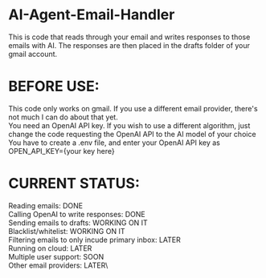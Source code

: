 # AI-Agent-Email-Handler

This is code that reads through your email and writes responses to those emails with AI. The responses are then placed in the drafts folder of your gmail account.

# BEFORE USE:
This code only works on gmail. If you use a different email provider, there's not much I can do about that yet.\
You need an OpenAI API key. If you wish to use a different algorithm, just change the code requesting the OpenAI API to the AI model of your choice\
You have to create a .env file, and enter your OpenAI API key as OPEN_API_KEY={your key here}

# CURRENT STATUS:

Reading emails: DONE\
Calling OpenAI to write responses: DONE\
Sending emails to drafts: WORKING ON IT\
Blacklist/whitelist: WORKING ON IT\
Filtering emails to only incude primary inbox: LATER\
Running on cloud: LATER\
Multiple user support: SOON\
Other email providers: LATER\
